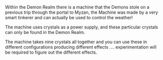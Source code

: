 Within the Demon Realm there is a machine that the Demons stole on a previous trip through the portal to Myzan, the Machine was made by a very smart tinkerer and can actually be used to control the weather!

The machine uses crystals as a power supply, and these particular crystals can only be found in the Demon Realm.

The machine takes nine crystals all together and you can use these in different configurations producing different effects .... experimentation will be required to figure out the different effects.